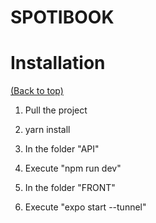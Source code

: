# SPOTIBOOK 

# Installation
[(Back to top)](#table-of-contents)
1. Pull the project
2. yarn install
3. In the folder "API"
4. Execute "npm run dev"
5. In the folder "FRONT"

6. Execute "expo start --tunnel"
